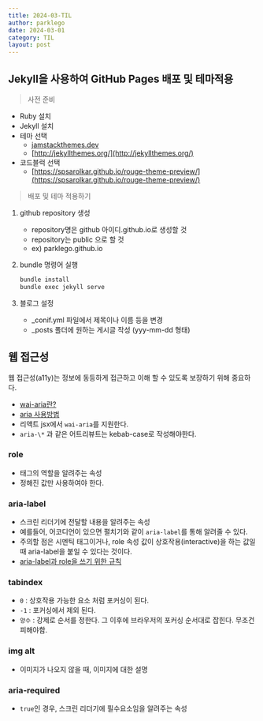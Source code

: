 ```yaml
---
title: 2024-03-TIL
author: parklego
date: 2024-03-01
category: TIL
layout: post
---
```


## Jekyll을 사용하여 GitHub Pages 배포 및 테마적용

> 사전 준비

- Ruby 설치
- Jekyll 설치
- 테마 선택
  - [jamstackthemes.dev](http://jamstackthemes.dev)
  - [http://jekyllthemes.org/](http://jekyllthemes.org/)
- 코드블럭 선택
  - [https://spsarolkar.github.io/rouge-theme-preview/](https://spsarolkar.github.io/rouge-theme-preview/)
    <br/>

> 배포 및 테마 적용하기

1. github repository 생성

   - repository명은 github 아이디.github.io로 생성할 것
   - repository는 public 으로 할 것
   - ex) parklego.github.io

2. bundle 명령어 실행

   ```javascript
   bundle install
   bundle exec jekyll serve
   ```

3. 블로그 설정
   - \_conif.yml 파일에서 제목이나 이름 등을 변경
   - \_posts 폴더에 원하는 게시글 작성 (yyy-mm-dd 형태)

## 웹 접근성

웹 접근성(a11y)는 정보에 동등하게 접근하고 이해 할 수 있도록 보장하기 위해 중요하다.

- [wai-aria란?](https://story.pxd.co.kr/1588)
- [aria 사용방법](https://developer.mozilla.org/en-US/docs/Web/Accessibility/ARIA/ARIA_Techniques)
- 리액트 jsx에서 `wai-aria`를 지원한다.
- `aria-\*` 과 같은 어트리뷰트는 kebab-case로 작성해야한다.

### role

- 태그의 역할을 알려주는 속성
- 정해진 값만 사용하여야 한다.

### aria-label

- 스크린 리더기에 전달할 내용을 알려주는 속성
- 예를들어, 어코디언이 있으면 펼치기와 같이 `aria-label`를 통해 알려줄 수 있다.
- 주의할 점은 시멘틱 태그이거나, role 속성 값이 상호작용(interactive)을 하는 값일 때 aria-label을 붙일 수 있다는 것이다.
- [aria-label과 role을 쓰기 위한 규칙](https://velog.io/@a_in/WAI-ARIA-role-aria-label)

### tabindex

- `0` : 상호작용 가능한 요소 처럼 포커싱이 된다.
- `-1` : 포커싱에서 제외 된다.
- `양수` : 강제로 순서를 정한다. 그 이후에 브라우저의 포커싱 순서대로 잡힌다. 무조건 피해야함.

### img alt

- 이미지가 나오지 않을 때, 이미지에 대한 설명

### aria-required

- `true`인 경우, 스크린 리더기에 필수요소임을 알려주는 속성
